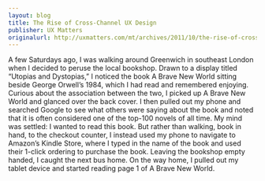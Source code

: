 ```yaml
---
layout: blog
title: The Rise of Cross-Channel UX Design
publisher: UX Matters
originalurl: http://uxmatters.com/mt/archives/2011/10/the-rise-of-cross-channel-ux-design.php
---
```


A few Saturdays ago, I was walking around Greenwich in southeast London when I decided to peruse the local bookshop. Drawn to a display titled “Utopias and Dystopias,” I noticed the book A Brave New World sitting beside George Orwell’s 1984, which I had read and remembered enjoying. Curious about the association between the two, I picked up A Brave New World and glanced over the back cover. I then pulled out my phone and searched Google to see what others were saying about the book and noted that it is often considered one of the top-100 novels of all time. My mind was settled: I wanted to read this book. But rather than walking, book in hand, to the checkout counter, I instead used my phone to navigate to Amazon’s Kindle Store, where I typed in the name of the book and used their 1-click ordering to purchase the book. Leaving the bookshop empty handed, I caught the next bus home. On the way home, I pulled out my tablet device and started reading page 1 of A Brave New World.